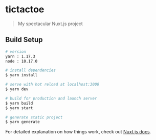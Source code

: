 # tictactoe

> My spectacular Nuxt.js project

## Build Setup

``` bash
# version
yarn : 1.17.3
node : 10.17.0

# install dependencies
$ yarn install

# serve with hot reload at localhost:3000
$ yarn dev

# build for production and launch server
$ yarn build
$ yarn start

# generate static project
$ yarn generate
```

For detailed explanation on how things work, check out [Nuxt.js docs](https://nuxtjs.org).
